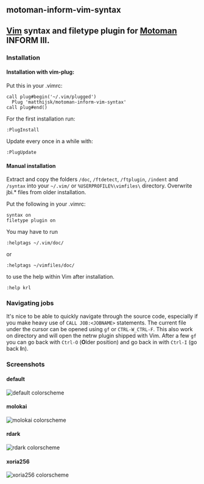 ## motoman-inform-vim-syntax

## [Vim][1] syntax and filetype plugin for [Motoman][2] INFORM III.

### Installation

#### Installation with vim-plug:

Put this in your .vimrc:

    call plug#begin('~/.vim/plugged')
      Plug 'matthijsk/motoman-inform-vim-syntax'
    call plug#end()

For the first installation run:

    :PlugInstall

Update every once in a while with:

    :PlugUpdate

#### Manual installation

Extract and copy the folders 
`/doc`, `/ftdetect`, `/ftplugin`, `/indent` and `/syntax` 
into your 
`~/.vim/` or `%USERPROFILE%\vimfiles\` 
directory. 
Overwrite jbi.\* files from older installation.

Put the following in your .vimrc:

    syntax on
    filetype plugin on

You may have to run

    :helptags ~/.vim/doc/

or

    :helptags ~/vimfiles/doc/

to use the help within Vim after installation.

    :help krl


### Navigating jobs

It's nice to be able to quickly navigate through the source code, especially
if you make heavy use of `CALL JOB:<JOBNAME>` statements. The current file
under the cursor can be opened using `gf` or `CTRL-W_CTRL-F`. This also work
on directory and will open the netrw plugin shipped with Vim. After a few `gf`
you can go back with `Ctrl-O` (**O**lder position) and go back in with `Ctrl-I`
(go back **I**n).

### Screenshots

#### default

![default colorscheme](https://github.com/matthijsk/motoman-inform-vim-syntax/raw/master/img/sample-default.png "default")

#### molokai

![molokai colorscheme](https://github.com/matthijsk/motoman-inform-vim-syntax/raw/master/img/sample-molokai.png "molokai")

#### rdark

![rdark colorscheme](https://github.com/matthijsk/motoman-inform-vim-syntax/raw/master/img/sample-rdark.png "rdark")

#### xoria256

![xoria256 colorscheme](https://github.com/matthijsk/motoman-inform-vim-syntax/raw/master/img/sample-xoria256.png "xoria256")

[1]: https://www.vim.org/
[2]: https://www.motoman.com/products/robots/industrial
